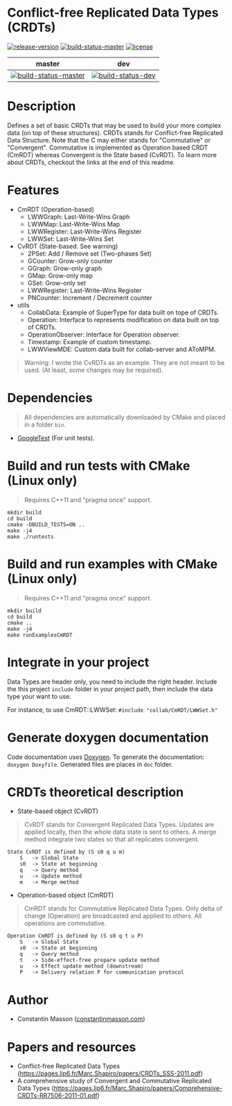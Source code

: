 # Conflict-free Replicated Data Types (CRDTs)

[![release-version](https://img.shields.io/badge/release-beta--version-red.svg)]()
[![build-status-master](https://travis-ci.org/CollabServer/collab-data-crdts.svg?branch=master)](https://travis-ci.org/CollabServer/collab-data-crdts)
[![license](https://img.shields.io/badge/license-LGPLv3.0-blue.svg)](https://github.com/CollabServer/collab-data-crdts/blob/master/LICENSE.txt)


| master | dev |
| :-----: | :----: |
| [![build-status-master](https://travis-ci.org/CollabServer/collab-data-crdts.svg?branch=master)](https://travis-ci.org/CollabServer/collab-data-crdts) | [![build-status-dev](https://travis-ci.org/CollabServer/collab-data-crdts.svg?branch=dev)](https://travis-ci.org/CollabServer/collab-data-crdts) |


# Description
Defines a set of basic CRDTs that may be used to build your more complex data (on top of these structures).
CRDTs stands for Conflict-free Replicated Data Structure.
Note that the C may either stands for "Commutative" or "Convergent".
Commutative is implemented as Operation based CRDT (CmRDT) whereas Convergent is the State based (CvRDT).
To learn more about CRDTs, checkout the links at the end of this readme.


# Features
- CmRDT (Operation-based)
    - LWWGraph: Last-Write-Wins Graph
    - LWWMap: Last-Write-Wins Map
    - LWWRegister: Last-Write-Wins Register
    - LWWSet: Last-Write-Wins Set
- CvRDT (State-based. See warning)
    - 2PSet: Add / Remove set (Two-phases Set)
    - GCounter: Grow-only counter
    - GGraph: Grow-only graph
    - GMap: Grow-only map
    - GSet: Grow-only set
    - LWWRegister: Last-Write-Wins Register
    - PNCounter: Increment / Decrement counter
- utils
    - CollabData: Example of SuperType for data built on tope of CRDTs.
    - Operation: Interface to represents modification on data built on top of CRDTs.
    - OperationObserver: Interface for Operation observer.
    - Timestamp: Example of custom timestamp.
    - LWWViewMDE: Custom data built for collab-server and AToMPM.

> Warning: I wrote the CvRDTs as an example. They are not meant to be used.
> (At least, some changes may be required).


# Dependencies
> All dependencies are automatically downloaded by CMake and placed in
> a folder `bin`.

- [GoogleTest](https://github.com/google/googletest) (For unit tests).


# Build and run tests with CMake (Linux only)
> Requires C++11 and "pragma once" support.

```
mkdir build
cd build
cmake -DBUILD_TESTS=ON ..
make -j4
make ./runtests
```


# Build and run examples with CMake (Linux only)
> Requires C++11 and "pragma once" support.

```
mkdir build
cd build
cmake ..
make -j4
make runExamplesCmRDT
```


# Integrate in your project
Data Types are header only, you need to include the right header.
Include the this project `include` folder in your project path, then include
the data type your want to use.

For instance, to use CmRDT::LWWSet: `#include "collab/CmRDT/LWWSet.h"`


# Generate doxygen documentation
Code documentation uses [Doxygen](https://www.stack.nl/~dimitri/doxygen/).
To generate the documentation: `doxygen Doxyfile`.
Generated files are places in `doc` folder.


# CRDTs theoretical description

- State-based object (CvRDT)

> CvRDT stands for Convergent Replicated Data Types.
> Updates are applied locally, then the whole data state is sent to others.
> A merge method integrate two states so that all replicates convergent.

```
State CvRDT is defined by (S s0 q u m)
    S   -> Global State
    s0  -> State at beginning
    q   -> Query method
    u   -> Update method
    m   -> Merge method
```

- Operation-based object (CmRDT)

> CmRDT stands for Commutative Replicated Data Types.
> Only delta of change (Operation) are broadcasted and applied to others.
> All operations are commutative.

```
Operation CmRDT is defined by (S s0 q t u P)
    S   -> Global State
    s0  -> State at beginning
    q   -> Query method
    t   -> Side-effect-free prepare update method
    u   -> Effect update method (downstream)
    P   -> Delivery relation P for communication protocol
```


# Author
- Constantin Masson ([constantinmasson.com](http://constantinmasson.com/))


# Papers and resources
- Conflict-free Replicated Data Types (https://pages.lip6.fr/Marc.Shapiro/papers/CRDTs_SSS-2011.pdf)
- A comprehensive study of Convergent and Commutative Replicated Data Types (https://pages.lip6.fr/Marc.Shapiro/papers/Comprehensive-CRDTs-RR7506-2011-01.pdf)


